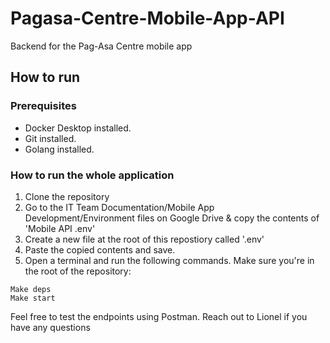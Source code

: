 # Pagasa-Centre-Mobile-App-API
Backend for the Pag-Asa Centre mobile app

## How to run

### Prerequisites

- Docker Desktop installed.
- Git installed.
- Golang installed.

### How to run the whole application

1. Clone the repository
2. Go to the IT Team Documentation/Mobile App Development/Environment files on Google Drive & copy the contents of 'Mobile API .env'
3. Create a new file at the root of this repostiory called '.env'
4. Paste the copied contents and save.
5. Open a terminal and run the following commands. Make sure you're in the root of the repository:

```
Make deps
Make start
```

Feel free to test the endpoints using Postman. Reach out to Lionel if you have any questions